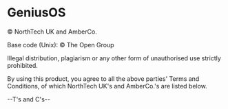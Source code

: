 # GeniusOS
© NorthTech UK and AmberCo.

Base code (Unix): © The Open Group  

Illegal distribution, plagiarism or any other form of unauthorised use strictly prohibited.  

By using this product, you agree to all the above parties' Terms and Conditions, of which NorthTech UK's and AmberCo.'s are listed below.  

--T's and C's--
